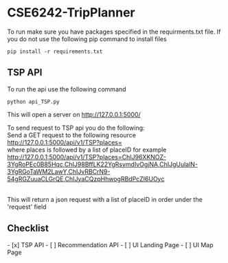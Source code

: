 # CSE6242-TripPlanner
To run make sure you have packages specified in the requirments.txt file. If you do not use the following pip command to install files
```
pip install -r requirements.txt
```
<h2>TSP API</h2>
To run the api use the following command

```
python api_TSP.py
```

This will open a server on http://127.0.0.1:5000/<br />

To send request to TSP api you do the following:<br />
Send a GET request to the following resource<br />
http://127.0.0.1:5000/api/v1/TSP?places=<br />
where places is followed by a list of placeID for example<br />
http://127.0.0.1:5000/api/v1/TSP?places=ChIJ96XKNOZ-3YgRoPEc0B85Hqc,ChIJ98BffLK22YgRsymdIvOgjNA,ChIJgUulalN-3YgRGoTaWM2LawY,ChIJvRBCrN9-54gRGZuuaCLGrQE,ChIJyaCQzpHhwogRBdPcZI6UOyc<br /><br />

This will return a json request with a list of placeID in order under the 'request' field<br />

<h2>Checklist</h2>
- [x] TSP API
- [ ] Recommendation API
- [ ] UI Landing Page
- [ ] UI Map Page
